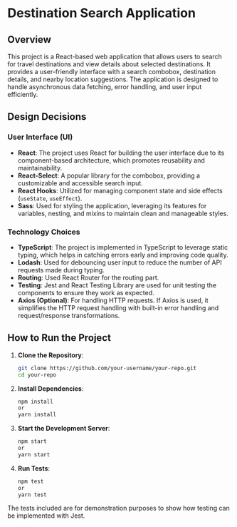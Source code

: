 # Destination Search Application

## Overview

This project is a React-based web application that allows users to search for travel destinations and view details about selected destinations. It provides a user-friendly interface with a search combobox, destination details, and nearby location suggestions. The application is designed to handle asynchronous data fetching, error handling, and user input efficiently.

## Design Decisions

### User Interface (UI)

- **React**: The project uses React for building the user interface due to its component-based architecture, which promotes reusability and maintainability.
- **React-Select**: A popular library for the combobox, providing a customizable and accessible search input.
- **React Hooks**: Utilized for managing component state and side effects (`useState`, `useEffect`).
- **Sass**: Used for styling the application, leveraging its features for variables, nesting, and mixins to maintain clean and manageable styles.

### Technology Choices

- **TypeScript**: The project is implemented in TypeScript to leverage static typing, which helps in catching errors early and improving code quality.
- **Lodash**: Used for debouncing user input to reduce the number of API requests made during typing.
- **Routing**: Used React Router for the routing part.
- **Testing**: Jest and React Testing Library are used for unit testing the components to ensure they work as expected.
- **Axios (Optional)**: For handling HTTP requests. If Axios is used, it simplifies the HTTP request handling with built-in error handling and request/response transformations.


## How to Run the Project

1. **Clone the Repository**:
   ```bash
   git clone https://github.com/your-username/your-repo.git
   cd your-repo

2. **Install Dependencies**:
    ```bash
    npm install
    or
    yarn install
   
3. **Start the Development Server**:
    ```bash
   npm start
   or
   yarn start
   
4. **Run Tests**:
   ```bash
   npm test
   or 
   yarn test

The tests included are for demonstration purposes to show how testing can be implemented with Jest.
